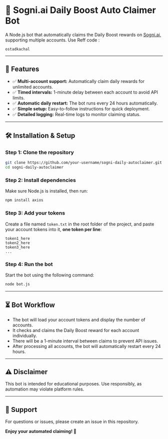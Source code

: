 # 🎁 Sogni.ai Daily Boost Auto Claimer Bot

A Node.js bot that automatically claims the Daily Boost rewards on [Sogni.ai](https://app.sogni.ai), supporting multiple accounts.
Use Reff code :
```
ostadkachal
```

---

## 🚀 Features

- ✅ **Multi-account support:** Automatically claim daily rewards for unlimited accounts.
- ✅ **Timed intervals:** 1-minute delay between each account to avoid API limits.
- ✅ **Automatic daily restart:** The bot runs every 24 hours automatically.
- ✅ **Simple setup:** Easy-to-follow instructions for quick deployment.
- ✅ **Detailed logging:** Real-time logs to monitor claiming status.

---

## 🛠 Installation & Setup

### Step 1: Clone the repository

```bash
git clone https://github.com/your-username/sogni-daily-autoclaimer.git
cd sogni-daily-autoclaimer
```

### Step 2: Install dependencies

Make sure Node.js is installed, then run:

```bash
npm install axios
```

### Step 3: Add your tokens

Create a file named `token.txt` in the root folder of the project, and paste your account tokens into it, **one token per line**:

```
token1_here
token2_here
token3_here
...
```

### Step 4: Run the bot

Start the bot using the following command:

```bash
node bot.js
```

---

## ⏳ Bot Workflow

- The bot will load your account tokens and display the number of accounts.
- It checks and claims the Daily Boost reward for each account individually.
- There will be a 1-minute interval between claims to prevent API issues.
- After processing all accounts, the bot will automatically restart every 24 hours.

---

## ⚠️ Disclaimer

This bot is intended for educational purposes. Use responsibly, as automation may violate platform rules.

---

## 📧 Support

For questions or issues, please create an issue in this repository.

**Enjoy your automated claiming! 🎉**

